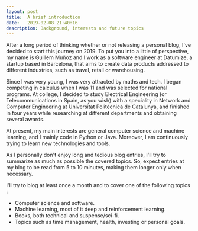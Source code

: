 ```yaml
---
layout: post
title:  A brief introduction
date:   2019-02-08 21:40:16
description: Background, interests and future topics
---
```

After a long period of thinking whether or not releasing a personal blog, I've decided to start this journey on 2019. To put you into a little of perspective, my name is Guillem Muñoz and I work as a software engineer at Datumize, a startup based in Barcelona, that aims to create data products addressed to different industries, such as travel, retail or warehousing.

Since I was very young, I was very attracted by maths and tech. I began competing in calculus when I was 11 and was selected for national programs. At college, I decided to study Electrical Engineering (or Telecommunications in Spain, as you wish) with a speciality in Network and Computer Engineering at Universitat Politècnica de Catalunya, and finished in four years while researching at different departments and obtaining several awards.

At present, my main interests are general computer science and machine learning, and I mainly code in Python or Java. Moreover, I am continuously trying to learn new technologies and tools.

As I personally don't enjoy long and tedious blog entries, I'll try to summarize as much as possible the covered topics. So, expect entries at my blog to be read from 5 to 10 minutes, making them longer only when necessary.

I'll try to blog at least once a month and to cover one of the following topics :

<ul>
	<li>Computer science and software.</li>
	<li>Machine learning, most of it deep and reinforcement learning.</li>
	<li>Books, both technical and suspense/sci-fi.</li>
	<li>Topics such as time management, health, investing or personal goals.</li>
</ul>